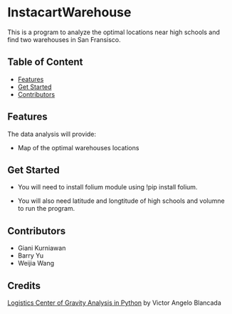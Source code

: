 # InstacartWarehouse
This is a program to analyze the optimal locations near high schools and find two warehouses in San Fransisco.

## Table of Content
* [Features](https://github.com/byu5/InstacartWarehouse/blob/main/README.md#features)
* [Get Started](https://github.com/byu5/InstacartWarehouse/blob/main/README.md#get-started)
* [Contributors](https://github.com/byu5/InstacartWarehouse/blob/main/README.md#contributors)


## Features
The data analysis will provide:
- Map of the optimal warehouses locations

## Get Started
+ You will need to install folium module using !pip install folium.

+ You will also need latitude and longtitude of high schools and volumne to run the program.

## Contributors

- Giani Kurniawan
- Barry Yu
- Weijia Wang

## Credits
[Logistics Center of Gravity Analysis in Python](https://medium.com/analytics-vidhya/logistics-center-of-gravity-analysis-in-python-a21ad034f849) by Victor Angelo Blancada

